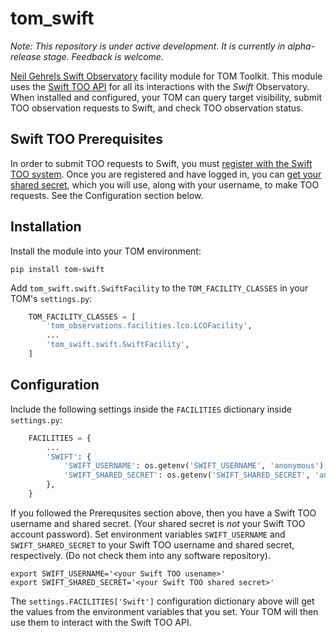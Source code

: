 # tom_swift
_Note: This repository is under active development. It is currently in alpha-release stage. Feedback is welcome._

[Neil Gehrels Swift Observatory](https://swift.gsfc.nasa.gov/index.html) facility module for TOM Toolkit. This module uses the
[Swift TOO API](https://www.swift.psu.edu/too_api/) for all its interactions with the _Swift_ Observatory. When installed and
configured, your TOM can query target visibility, submit TOO observation requests to Swift, and check TOO observation status.

## Swift TOO Prerequisites
In order to submit TOO requests to Swift, you must [register with the Swift TOO system](https://www.swift.psu.edu/toop/too_newuser.php).
Once you are registered and have logged in, you can [get your shared secret](https://www.swift.psu.edu/toop/change_secret.php), which you
will use, along with your username, to make TOO requests. See the Configuration section below.

## Installation

Install the module into your TOM environment:

```shell
pip install tom-swift
```

Add `tom_swift.swift.SwiftFacility` to the `TOM_FACILITY_CLASSES` in your TOM's
`settings.py`:
```python
    TOM_FACILITY_CLASSES = [
        'tom_observations.facilities.lco.LCOFacility',
        ...
        'tom_swift.swift.SwiftFacility',
    ]
```

## Configuration

Include the following settings inside the `FACILITIES` dictionary inside `settings.py`:

```python
    FACILITIES = {
        ...
        'SWIFT': {
            'SWIFT_USERNAME': os.getenv('SWIFT_USERNAME', 'anonymous'),
            'SWIFT_SHARED_SECRET': os.getenv('SWIFT_SHARED_SECRET', 'anonymous'),
        },
    }
```

If you followed the Prerequsites section above, then you have a Swift TOO username and shared secret.
(Your shared secret is _not_ your Swift TOO account password). Set environment variables `SWIFT_USERNAME`
and `SWIFT_SHARED_SECRET` to your Swift TOO username and shared secret, respectively. (Do not check them
into any software repository).

```shell
export SWIFT_USERNAME='<your Swift TOO usename>'
export SWIFT_SHARED_SECRET='<your Swift TOO shared secret>'
```

The `settings.FACILITIES['Swift']` configuration dictionary
above will get the values from the environment variables that you set. Your TOM will then use them to interact
with the Swift TOO API.
